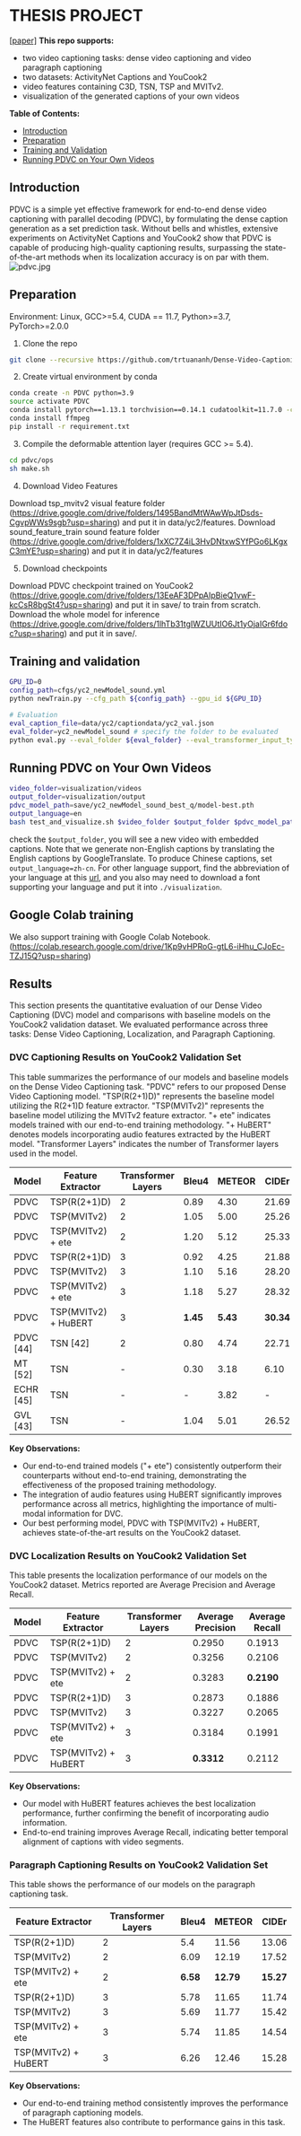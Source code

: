 # THESIS PROJECT

[[paper]](https://arxiv.org/abs/2108.07781) 
**This repo supports:**
* two video captioning tasks: dense video captioning and video paragraph captioning
* two datasets: ActivityNet Captions and YouCook2
* video features containing C3D, TSN, TSP and MVITv2.
* visualization of the generated captions of your own videos

**Table of Contents:**
* [Introduction](#introduction)
* [Preparation](#preparation)
* [Training and Validation](#training-and-validation)
* [Running PDVC on Your Own Videos](#running-pdvc-on-your-own-videos)


## Introduction
PDVC is a simple yet effective framework for end-to-end dense video captioning with parallel decoding (PDVC), by formulating the dense caption generation as a set prediction task. Without bells and whistles, extensive experiments on ActivityNet Captions and YouCook2 show that PDVC is capable of producing high-quality captioning results, surpassing the state-of-the-art methods when its localization accuracy is on par with them.
![pdvc.jpg](pdvc.jpg)

## Preparation
Environment: Linux,  GCC>=5.4, CUDA == 11.7, Python>=3.7, PyTorch>=2.0.0

1. Clone the repo
```bash
git clone --recursive https://github.com/trtuananh/Dense-Video-Captioning.git
```

2. Create virtual environment by conda
```bash
conda create -n PDVC python=3.9
source activate PDVC
conda install pytorch==1.13.1 torchvision==0.14.1 cudatoolkit=11.7.0 -c pytorch
conda install ffmpeg
pip install -r requirement.txt
```

3. Compile the deformable attention layer (requires GCC >= 5.4). 
```bash
cd pdvc/ops
sh make.sh
```
4. Download Video Features

Download tsp_mvitv2 visual feature folder (https://drive.google.com/drive/folders/1495BandMtWAwWpJtDsds-CgvpWWs9sgb?usp=sharing) and put it in data/yc2/features.
Download sound_feature_train sound feature folder (https://drive.google.com/drive/folders/1xXC7Z4iL3HvDNtxwSYfPGo6LKgxC3mYE?usp=sharing) and put it in data/yc2/features

5. Download checkpoints

Download PDVC checkpoint trained on YouCook2 (https://drive.google.com/drive/folders/13EeAF3DPpAIpBieQ1vwF-kcCsR8bgSt4?usp=sharing) and put it in save/ to train from scratch.
Download the whole model for inference (https://drive.google.com/drive/folders/1lhTb31tgIWZUUtIO6Jt1yOjaIGr6fdoc?usp=sharing) and put it in save/.


## Training and validation
```bash
GPU_ID=0
config_path=cfgs/yc2_newModel_sound.yml
python newTrain.py --cfg_path ${config_path} --gpu_id ${GPU_ID}

# Evaluation
eval_caption_file=data/yc2/captiondata/yc2_val.json
eval_folder=yc2_newModel_sound # specify the folder to be evaluated
python eval.py --eval_folder ${eval_folder} --eval_transformer_input_type queries --gpu_id ${GPU_ID} --eval_caption_file ${eval_caption_file}
```




## Running PDVC on Your Own Videos
```bash
video_folder=visualization/videos
output_folder=visualization/output
pdvc_model_path=save/yc2_newModel_sound_best_q/model-best.pth
output_language=en
bash test_and_visualize.sh $video_folder $output_folder $pdvc_model_path $output_language
```
check the `$output_folder`, you will see a new video with embedded captions. 
Note that we generate non-English captions by translating the English captions by GoogleTranslate. 
To produce Chinese captions, set `output_language=zh-cn`. 
For other language support, find the abbreviation of your language at this [url](https://github.com/lushan88a/google_trans_new/blob/main/constant.py), and you also may need to download a font supporting your language and put it into `./visualization`.

<!-- ![demo.gif](visualization/xukun_en.gif)![demo.gif](visualization/xukun_cn.gif) -->


## Google Colab training 
We also support training with Google Colab Notebook. (https://colab.research.google.com/drive/1Kp9vHPRoG-gtL6-iHhu_CJoEc-TZJ15Q?usp=sharing)


## Results

This section presents the quantitative evaluation of our Dense Video Captioning (DVC) model and comparisons with baseline models on the YouCook2 validation dataset. We evaluated performance across three tasks: Dense Video Captioning, Localization, and Paragraph Captioning.

### DVC Captioning Results on YouCook2 Validation Set

This table summarizes the performance of our models and baseline models on the Dense Video Captioning task.  "PDVC" refers to our proposed Dense Video Captioning model. "TSP(R(2+1)D)" represents the baseline model utilizing the R(2+1)D feature extractor. "TSP(MVITv2)" represents the baseline model utilizing the MVITv2 feature extractor. "+ ete" indicates models trained with our end-to-end training methodology. "+ HuBERT" denotes models incorporating audio features extracted by the HuBERT model.  "Transformer Layers" indicates the number of Transformer layers used in the model.

| Model             | Feature Extractor          | Transformer Layers | Bleu4 | METEOR | CIDEr | SODA |
|-------------------|---------------------------|--------------------|-------|--------|-------|------|
| PDVC              | TSP(R(2+1)D)              | 2                  | 0.89  | 4.30   | 21.69 | 4.02 |
| PDVC              | TSP(MVITv2)               | 2                  | 1.05  | 5.00   | 25.26 | 4.75 |
| PDVC              | TSP(MVITv2) + ete        | 2                  | 1.20  | 5.12   | 25.33 | 4.80 |
| PDVC              | TSP(R(2+1)D)              | 3                  | 0.92  | 4.25   | 21.88 | 4.06 |
| PDVC              | TSP(MVITv2)               | 3                  | 1.10  | 5.16   | 28.20 | 4.85 |
| PDVC              | TSP(MVITv2) + ete        | 3                  | 1.18  | 5.27   | 28.32 | 4.67 |
| PDVC              | TSP(MVITv2) + HuBERT     | 3                  | **1.45** | **5.43** | **30.34** | **4.96** |
| PDVC [44]         | TSN [42]                  | 2                  | 0.80  | 4.74   | 22.71 | 4.42 |
| MT [52]           | TSN                       | -                  | 0.30  | 3.18   | 6.10  | -    |
| ECHR [45]         | TSN                       | -                  | -     | 3.82   | -     | -    |
| GVL [43]          | TSN                       | -                  | 1.04  | 5.01   | 26.52 | 4.91 |

**Key Observations:**

* Our end-to-end trained models ("+ ete") consistently outperform their counterparts without end-to-end training, demonstrating the effectiveness of the proposed training methodology.
* The integration of audio features using HuBERT significantly improves performance across all metrics, highlighting the importance of multi-modal information for DVC.
* Our best performing model, PDVC with TSP(MVITv2) + HuBERT, achieves state-of-the-art results on the YouCook2 dataset.

### DVC Localization Results on YouCook2 Validation Set

This table presents the localization performance of our models on the YouCook2 dataset.  Metrics reported are Average Precision and Average Recall.

| Model             | Feature Extractor          | Transformer Layers | Average Precision | Average Recall |
|-------------------|---------------------------|--------------------|-------------------|----------------|
| PDVC              | TSP(R(2+1)D)              | 2                  | 0.2950            | 0.1913         |
| PDVC              | TSP(MVITv2)               | 2                  | 0.3256            | 0.2106         |
| PDVC              | TSP(MVITv2) + ete        | 2                  | 0.3283            | **0.2190** |
| PDVC              | TSP(R(2+1)D)              | 3                  | 0.2873            | 0.1886         |
| PDVC              | TSP(MVITv2)               | 3                  | 0.3227            | 0.2065         |
| PDVC              | TSP(MVITv2) + ete        | 3                  | 0.3184            | 0.1991         |
| PDVC              | TSP(MVITv2) + HuBERT     | 3                  | **0.3312** | 0.2112         |

**Key Observations:**

* Our model with HuBERT features achieves the best localization performance, further confirming the benefit of incorporating audio information.
* End-to-end training improves Average Recall, indicating better temporal alignment of captions with video segments.

### Paragraph Captioning Results on YouCook2 Validation Set

This table shows the performance of our models on the paragraph captioning task.

| Feature Extractor          | Transformer Layers | Bleu4 | METEOR | CIDEr  |
|---------------------------|--------------------|-------|--------|--------|
| TSP(R(2+1)D)              | 2                  | 5.4   | 11.56  | 13.06  |
| TSP(MVITv2)               | 2                  | 6.09  | 12.19  | 17.52  |
| TSP(MVITv2) + ete        | 2                  | **6.58** | **12.79** | **15.27** |
| TSP(R(2+1)D)              | 3                  | 5.78  | 11.65  | 11.74  |
| TSP(MVITv2)               | 3                  | 5.69  | 11.77  | 15.42  |
| TSP(MVITv2) + ete        | 3                  | 5.74  | 11.85  | 14.54  |
| TSP(MVITv2) + HuBERT     | 3                  | 6.26  | 12.46  | 15.28  |

**Key Observations:**

* Our end-to-end training method consistently improves the performance of paragraph captioning models.
* The HuBERT features also contribute to performance gains in this task.
